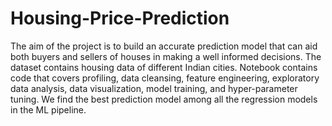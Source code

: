 # Housing-Price-Prediction

The aim of the project is to build an accurate prediction model that can aid both buyers and sellers of houses in making a well informed decisions. The dataset contains housing data of different Indian cities. Notebook contains code that covers profiling, data cleansing, feature engineering, exploratory data analysis, data visualization, model training, and hyper-parameter tuning. We find the best prediction model among all the regression models in the ML pipeline.
